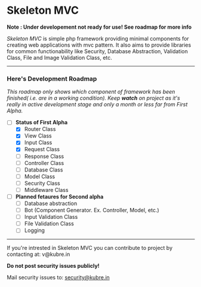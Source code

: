 # Skeleton MVC
**Note : Under developement not ready for use! See roadmap for more info**

*Skeleton MVC* is simple php framework providing minimal components for creating web applications with mvc pattern. It also aims to provide libraries for common functionability like Security, Database Abstraction, Validation Class, File and Image Validation Class, etc.
<hr>

### Here's Development Roadmap
_This roadmap only shows which component of framework has been finished( i.e. are in a working condition). Keep **watch** on project as it's really in active development stage and only a month or less far from First Alpha._

- [ ] **Status of First Alpha**
    - [x] Router Class
    - [x] View Class
    - [x] Input Class
    - [x] Request Class
    - [ ] Response Class
    - [ ] Controller Class
    - [ ] Database Class
    - [ ] Model Class
    - [ ] Security Class
    - [ ] Middleware Class
- [ ] **Planned fetaures for Second alpha**
    - [ ] Database abstraction
    - [ ] Bot (Component Generator. Ex. Controller, Model, etc.)
    - [ ] Input Validation Class
    - [ ] File Validation Class
    - [ ] Logging

<hr>
If you're intrested in Skeleton MVC you can contribute to project by contacting at: v@kubre.in

**Do not post security issues publicly!**

Mail security issues to: security@kubre.in